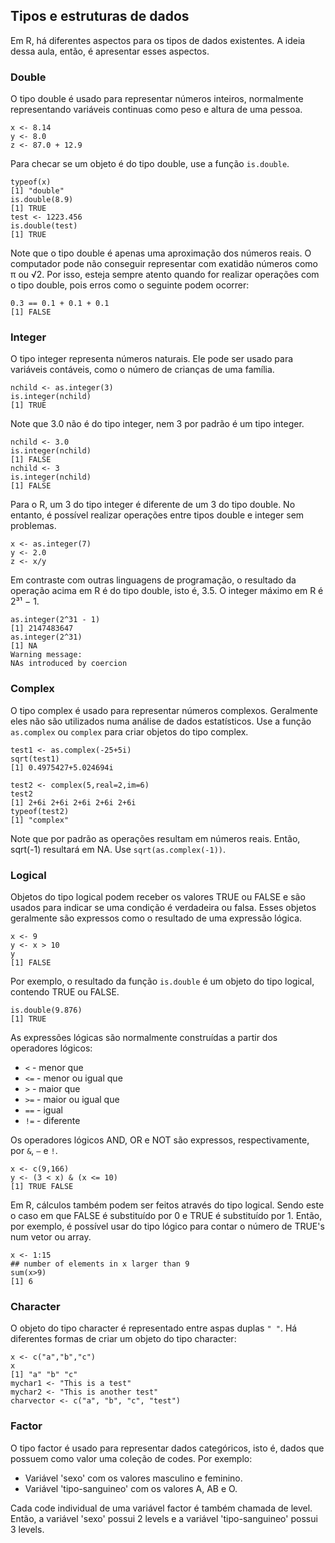 ## Tipos e estruturas de dados

Em R, há diferentes aspectos para os tipos de dados existentes. A ideia dessa aula, então, é apresentar esses aspectos.

### Double

O tipo double é usado para representar números inteiros, normalmente representando variáveis continuas como peso e altura de uma pessoa.

```
x <- 8.14
y <- 8.0
z <- 87.0 + 12.9
```

Para checar se um objeto é do tipo double, use a função `is.double`.

```
typeof(x)
[1] "double"
is.double(8.9)
[1] TRUE
test <- 1223.456
is.double(test)
[1] TRUE
```

Note que o tipo double é apenas uma aproximação dos números reais. O computador pode não conseguir representar com exatidão números como π ou √2. Por isso, esteja
sempre atento quando for realizar operações com o tipo double, pois erros como o seguinte podem ocorrer:

```
0.3 == 0.1 + 0.1 + 0.1
[1] FALSE
```

### Integer

O tipo integer representa números naturais. Ele pode ser usado para variáveis contáveis, como o número de crianças de uma família.

```
nchild <- as.integer(3)
is.integer(nchild)
[1] TRUE
```

Note que 3.0 não é do tipo integer, nem 3 por padrão é um tipo integer.

```
nchild <- 3.0
is.integer(nchild)
[1] FALSE
nchild <- 3
is.integer(nchild)
[1] FALSE
```

Para o R, um 3 do tipo integer é diferente de um 3 do tipo double. No entanto, é possível realizar operações entre tipos double e integer sem problemas.

```
x <- as.integer(7)
y <- 2.0
z <- x/y
```

Em contraste com outras linguagens de programação, o resultado da operação acima em R é do tipo double, isto é, 3.5. O integer máximo em R é 2³¹ − 1.

```
as.integer(2^31 - 1)
[1] 2147483647
as.integer(2^31)
[1] NA
Warning message:
NAs introduced by coercion
```

### Complex

O tipo complex é usado para representar números complexos. Geralmente eles não são utilizados numa análise de dados estatísticos. Use a função `as.complex` ou `complex` para criar objetos do tipo complex.

```
test1 <- as.complex(-25+5i)
sqrt(test1)
[1] 0.4975427+5.024694i

test2 <- complex(5,real=2,im=6)
test2
[1] 2+6i 2+6i 2+6i 2+6i 2+6i
typeof(test2)
[1] "complex"
```

Note que por padrão as operações resultam em números reais. Então, sqrt(-1) resultará em NA. Use `sqrt(as.complex(-1))`.

### Logical

Objetos do tipo logical podem receber os valores TRUE ou FALSE e são usados para indicar se uma condição é verdadeira ou falsa. Esses objetos geralmente são expressos como o resultado de uma expressão lógica.

```
x <- 9
y <- x > 10
y
[1] FALSE
```

Por exemplo, o resultado da função `is.double` é um objeto do tipo logical, contendo TRUE ou FALSE.

```
is.double(9.876)
[1] TRUE
```

As expressões lógicas são normalmente construídas a partir dos operadores lógicos:

- `<` - menor que
- `<=` - menor ou igual que
- `>` - maior que
- `>=` - maior ou igual que
- `==` - igual
- `!=` - diferente

Os operadores lógicos AND, OR e NOT são expressos, respectivamente, por `&`, `—` e `!`.

```
x <- c(9,166)
y <- (3 < x) & (x <= 10)
[1] TRUE FALSE
```

Em R, cálculos também podem ser feitos através do tipo logical. Sendo este o caso em que FALSE é substituído por 0 e TRUE é substituído por 1. Então, por exemplo, é possível usar do tipo lógico para contar o número de TRUE's num vetor ou array.

```
x <- 1:15
## number of elements in x larger than 9
sum(x>9)
[1] 6
```

### Character

O objeto do tipo character é representado entre aspas duplas `" "`. Há diferentes formas de criar um objeto do tipo character:

```
x <- c("a","b","c")
x
[1] "a" "b" "c"
mychar1 <- "This is a test"
mychar2 <- "This is another test"
charvector <- c("a", "b", "c", "test")
```

### Factor

O tipo factor é usado para representar dados categóricos, isto é, dados que possuem como valor uma coleção de codes. Por exemplo:

- Variável 'sexo' com os valores masculino e feminino.
- Variável 'tipo-sanguineo' com os valores A, AB e O.

Cada code individual de uma variável factor é também chamada de level. Então, a variável 'sexo' possui 2 levels e a variável 'tipo-sanguineo' possui 3 levels.

